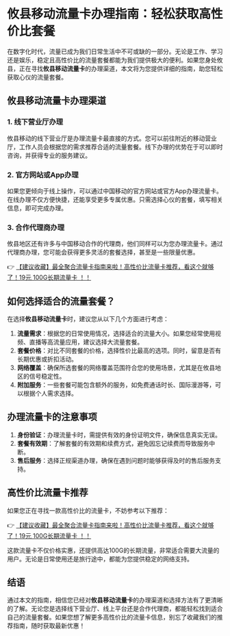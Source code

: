 # 攸县移动流量卡办理指南：轻松获取高性价比套餐

在数字化时代，流量已成为我们日常生活中不可或缺的一部分。无论是工作、学习还是娱乐，稳定且高性价比的流量套餐都能为我们提供极大的便利。如果您身处攸县，正在寻找**攸县移动流量卡**的办理渠道，本文将为您提供详细的指南，助您轻松获取心仪的流量套餐。

## 攸县移动流量卡办理渠道

### 1. 线下营业厅办理
攸县移动的线下营业厅是办理流量卡最直接的方式。您可以前往附近的移动营业厅，工作人员会根据您的需求推荐合适的流量套餐。线下办理的优势在于可以即时咨询，并获得专业的服务建议。

### 2. 官方网站或App办理
如果您更倾向于线上操作，可以通过中国移动的官方网站或官方App办理流量卡。在线办理不仅方便快捷，还能享受更多专属优惠。只需选择心仪的套餐，填写相关信息，即可完成办理。

### 3. 合作代理商办理
攸县地区还有许多与中国移动合作的代理商，他们同样可以为您办理流量卡。通过代理商办理，您可能会获得更多灵活的套餐选择，甚至是一些限量优惠。

👉 [【建议收藏】最全聚合流量卡指南来啦！高性价比流量卡推荐，看这个就够了！19元 100G长期流量卡 ！！](https://bit.ly/Liuliangka)

## 如何选择适合的流量套餐？

在选择**攸县移动流量卡**时，建议您从以下几个方面进行考虑：

1. **流量需求**：根据您的日常使用情况，选择适合的流量大小。如果您经常使用视频、直播等高流量应用，建议选择大流量套餐。
2. **套餐价格**：对比不同套餐的价格，选择性价比最高的选项。同时，留意是否有长期优惠或折扣活动。
3. **网络覆盖**：确保所选套餐的网络覆盖范围符合您的使用场景，尤其是在攸县地区的信号稳定性。
4. **附加服务**：一些套餐可能包含额外的服务，如免费通话时长、国际漫游等，可以根据个人需求选择。

## 办理流量卡的注意事项

1. **身份验证**：办理流量卡时，需提供有效的身份证明文件，确保信息真实无误。
2. **套餐有效期**：了解套餐的有效期和续费方式，避免因忘记续费而导致服务中断。
3. **售后服务**：选择正规渠道办理，确保在遇到问题时能够获得及时的售后服务支持。

## 高性价比流量卡推荐

如果您正在寻找一款高性价比的流量卡，不妨参考以下推荐：

👉 [【建议收藏】最全聚合流量卡指南来啦！高性价比流量卡推荐，看这个就够了！19元 100G长期流量卡 ！！](https://bit.ly/Liuliangka)

这款流量卡不仅价格实惠，还提供高达100G的长期流量，非常适合需要大流量的用户。无论是日常使用还是旅行途中，都能为您提供稳定的网络支持。

## 结语

通过本文的指南，相信您已经对**攸县移动流量卡**的办理渠道和选择方法有了更清晰的了解。无论您是选择线下营业厅、线上平台还是合作代理商，都能轻松找到适合自己的流量套餐。如果您想了解更多高性价比的流量卡信息，别忘了收藏我们的推荐指南，随时获取最新优惠！